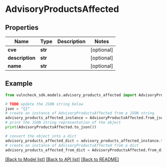 # AdvisoryProductsAffected


## Properties

Name | Type | Description | Notes
------------ | ------------- | ------------- | -------------
**cve** | **str** |  | [optional] 
**description** | **str** |  | [optional] 
**name** | **str** |  | [optional] 

## Example

```python
from vulncheck_sdk.models.advisory_products_affected import AdvisoryProductsAffected

# TODO update the JSON string below
json = "{}"
# create an instance of AdvisoryProductsAffected from a JSON string
advisory_products_affected_instance = AdvisoryProductsAffected.from_json(json)
# print the JSON string representation of the object
print(AdvisoryProductsAffected.to_json())

# convert the object into a dict
advisory_products_affected_dict = advisory_products_affected_instance.to_dict()
# create an instance of AdvisoryProductsAffected from a dict
advisory_products_affected_from_dict = AdvisoryProductsAffected.from_dict(advisory_products_affected_dict)
```
[[Back to Model list]](../README.md#documentation-for-models) [[Back to API list]](../README.md#documentation-for-api-endpoints) [[Back to README]](../README.md)


